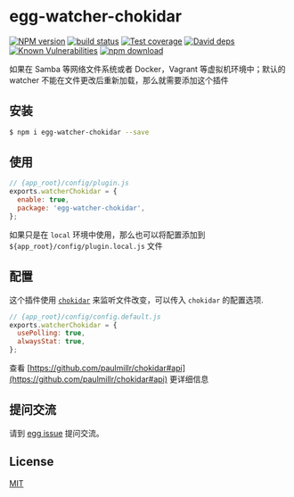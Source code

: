 # egg-watcher-chokidar

[![NPM version][npm-image]][npm-url]
[![build status][travis-image]][travis-url]
[![Test coverage][codecov-image]][codecov-url]
[![David deps][david-image]][david-url]
[![Known Vulnerabilities][snyk-image]][snyk-url]
[![npm download][download-image]][download-url]

[npm-image]: https://img.shields.io/npm/v/egg-watcher-chokidar.svg?style=flat-square
[npm-url]: https://npmjs.org/package/egg-watcher-chokidar
[travis-image]: https://img.shields.io/travis/eggjs/egg-watcher-chokidar.svg?style=flat-square
[travis-url]: https://travis-ci.org/eggjs/egg-watcher-chokidar
[codecov-image]: https://img.shields.io/codecov/c/github/eggjs/egg-watcher-chokidar.svg?style=flat-square
[codecov-url]: https://codecov.io/github/eggjs/egg-watcher-chokidar?branch=master
[david-image]: https://img.shields.io/david/eggjs/egg-watcher-chokidar.svg?style=flat-square
[david-url]: https://david-dm.org/eggjs/egg-watcher-chokidar
[snyk-image]: https://snyk.io/test/npm/egg-watcher-chokidar/badge.svg?style=flat-square
[snyk-url]: https://snyk.io/test/npm/egg-watcher-chokidar
[download-image]: https://img.shields.io/npm/dm/egg-watcher-chokidar.svg?style=flat-square
[download-url]: https://npmjs.org/package/egg-watcher-chokidar

如果在 Samba 等网络文件系统或者 Docker，Vagrant 等虚拟机环境中；默认的 watcher 不能在文件更改后重新加载，那么就需要添加这个插件

## 安装

```bash
$ npm i egg-watcher-chokidar --save
```

## 使用

```js
// {app_root}/config/plugin.js
exports.watcherChokidar = {
  enable: true,
  package: 'egg-watcher-chokidar',
};
```

如果只是在 `local` 环境中使用，那么也可以将配置添加到 `${app_root}/config/plugin.local.js` 文件

## 配置

这个插件使用 [`chokidar`](https://github.com/paulmillr/chokidar) 来监听文件改变，可以传入 `chokidar` 的配置选项.

```js
// {app_root}/config/config.default.js
exports.watcherChokidar = {
  usePolling: true,
  alwaysStat: true,
};
```

查看 [https://github.com/paulmillr/chokidar#api](https://github.com/paulmillr/chokidar#api) 更详细信息

## 提问交流

请到 [egg issue](https://github.com/eggjs/egg/issues) 提问交流。

## License

[MIT](LICENSE)
